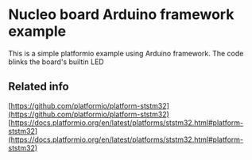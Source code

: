# Nucleo board Arduino framework example

This is a simple platformio example using Arduino framework. The code blinks the
board's builtin LED

## Related info

[https://github.com/platformio/platform-ststm32](https://github.com/platformio/platform-ststm32)
[https://docs.platformio.org/en/latest/platforms/ststm32.html#platform-ststm32](https://docs.platformio.org/en/latest/platforms/ststm32.html#platform-ststm32)
